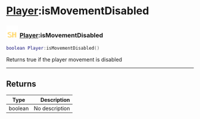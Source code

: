 # [Player](../player/README.md):isMovementDisabled

### <img src="../../.gitbook/assets/shared.png" width="32" height="32" /> [Player](../player/README.md):isMovementDisabled

```lua
boolean Player:isMovementDisabled()
```

Returns true if the player movement is disabled<br>

-----------------
## Returns

| Type   | Description |
| ------ | ----------: |
| boolean | No description |
